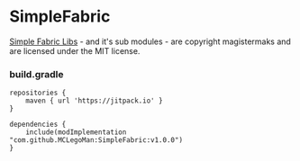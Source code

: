 # SimpleFabric

[Simple Fabric Libs](https://github.com/magistermaks/fabric-simplelibs) - and it's sub modules - are copyright magistermaks and are licensed under the MIT license.

### build.gradle

```
repositories {
    maven { url 'https://jitpack.io' }
}
```

```
dependencies {
    include(modImplementation "com.github.MCLegoMan:SimpleFabric:v1.0.0")
}
```
